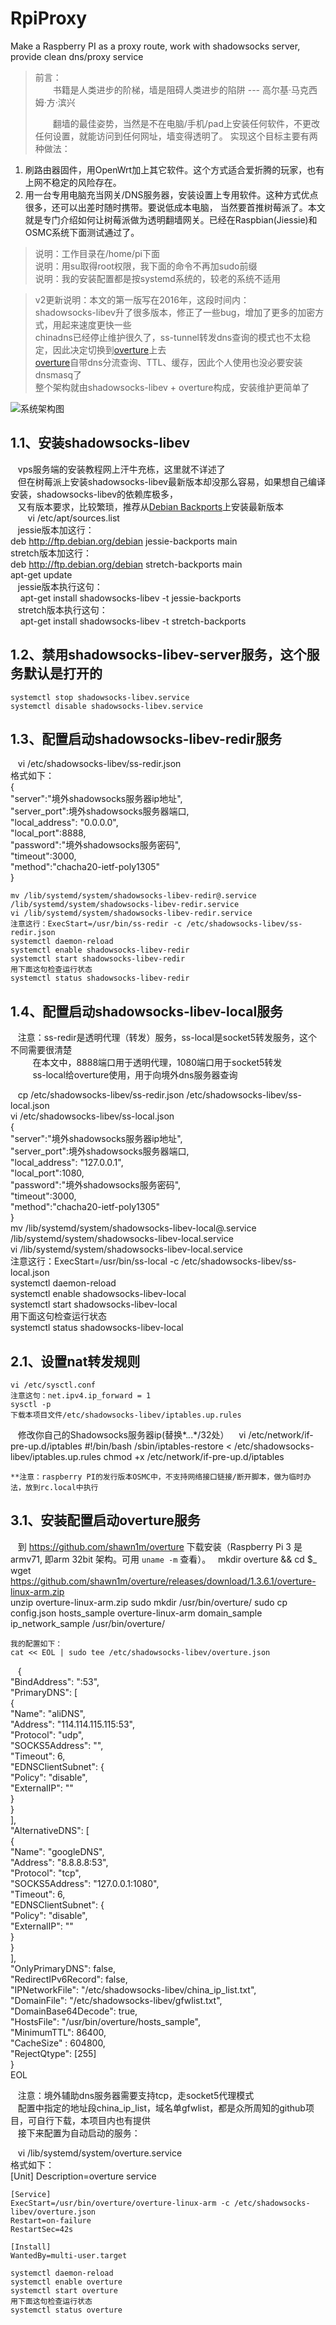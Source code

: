 ﻿# RpiProxy
Make a Raspberry PI as a proxy route, work with shadowsocks server, provide clean dns/proxy service
> 前言：  
> 　　书籍是人类进步的阶梯，墙是阻碍人类进步的陷阱   --- 高尔基·马克西姆·方·滨兴
>  
> 　　翻墙的最佳姿势，当然是不在电脑/手机/pad上安装任何软件，不更改任何设置，就能访问到任何网址，墙变得透明了。
> 实现这个目标主要有两种做法：  
1. 刷路由器固件，用OpenWrt加上其它软件。这个方式适合爱折腾的玩家，也有上网不稳定的风险存在。  
2. 用一台专用电脑充当网关/DNS服务器，安装设置上专用软件。这种方式优点很多，还可以出差时随时携带。要说低成本电脑，
当然要首推树莓派了。本文就是专门介绍如何让树莓派做为透明翻墙网关。已经在Raspbian(Jiessie)和OSMC系统下面测试通过了。

> 说明：工作目录在/home/pi下面  
> 说明：用su取得root权限，我下面的命令不再加sudo前缀  
> 说明：我的安装配置都是按systemd系统的，较老的系统不适用  

> v2更新说明：本文的第一版写在2016年，这段时间内：  
  shadowsocks-libev升了很多版本，修正了一些bug，增加了更多的加密方式，用起来速度更快一些  
  chinadns已经停止维护很久了，ss-tunnel转发dns查询的模式也不太稳定，因此决定切换到[overture](https://github.com/shawn1m/overture)上去  
  [overture](https://github.com/shawn1m/overture)自带dns分流查询、TTL、缓存，因此个人使用也没必要安装dnsmasq了  
  整个架构就由shadowsocks-libev + overture构成，安装维护更简单了  

![系统架构图](systems.jpg "系统架构图")

## 1.1、安装shadowsocks-libev
    vps服务端的安装教程网上汗牛充栋，这里就不详述了  
    但在树莓派上安装shadowsocks-libev最新版本却没那么容易，如果想自己编译安装，shadowsocks-libev的依赖库极多，  
    又有版本要求，比较繁琐，推荐从[Debian Backports](https://backports.debian.org/Instructions/)上安装最新版本  
    
    vi /etc/apt/sources.list  
    jessie版本加这行：  
         deb http://ftp.debian.org/debian jessie-backports main  
    stretch版本加这行：  
         deb http://ftp.debian.org/debian stretch-backports main  
    apt-get update  
    jessie版本执行这句：  
         apt-get install shadowsocks-libev -t jessie-backports  
    stretch版本执行这句：  
         apt-get install shadowsocks-libev -t stretch-backports  
    
## 1.2、禁用shadowsocks-libev-server服务，这个服务默认是打开的

    systemctl stop shadowsocks-libev.service
    systemctl disable shadowsocks-libev.service

## 1.3、配置启动shadowsocks-libev-redir服务

    vi /etc/shadowsocks-libev/ss-redir.json  
    格式如下：  
    {  
        "server":"境外shadowsocks服务器ip地址",  
        "server_port":境外shadowsocks服务器端口,  
        "local_address": "0.0.0.0",  
        "local_port":8888,  
        "password":"境外shadowsocks服务密码",  
        "timeout":3000,  
        "method":"chacha20-ietf-poly1305"  
    }  

    mv /lib/systemd/system/shadowsocks-libev-redir@.service /lib/systemd/system/shadowsocks-libev-redir.service  
    vi /lib/systemd/system/shadowsocks-libev-redir.service  
    注意这行：ExecStart=/usr/bin/ss-redir -c /etc/shadowsocks-libev/ss-redir.json  
    systemctl daemon-reload  
    systemctl enable shadowsocks-libev-redir  
    systemctl start shadowsocks-libev-redir  
    用下面这句检查运行状态  
    systemctl status shadowsocks-libev-redir  

## 1.4、配置启动shadowsocks-libev-local服务  

    注意：ss-redir是透明代理（转发）服务，ss-local是socket5转发服务，这个不同需要很清楚  
          在本文中，8888端口用于透明代理，1080端口用于socket5转发  
          ss-local给overture使用，用于向境外dns服务器查询  
          
    cp /etc/shadowsocks-libev/ss-redir.json /etc/shadowsocks-libev/ss-local.json  
    vi /etc/shadowsocks-libev/ss-local.json  
    {  
        "server":"境外shadowsocks服务器ip地址",  
        "server_port":境外shadowsocks服务器端口,  
        "local_address": "127.0.0.1",  
        "local_port":1080,  
        "password":"境外shadowsocks服务密码",  
        "timeout":3000,  
        "method":"chacha20-ietf-poly1305"  
    }  
    mv /lib/systemd/system/shadowsocks-libev-local@.service /lib/systemd/system/shadowsocks-libev-local.service  
    vi /lib/systemd/system/shadowsocks-libev-local.service  
    注意这行：ExecStart=/usr/bin/ss-local -c /etc/shadowsocks-libev/ss-local.json  
    systemctl daemon-reload  
    systemctl enable shadowsocks-libev-local  
    systemctl start shadowsocks-libev-local  
    用下面这句检查运行状态  
    systemctl status shadowsocks-libev-local  

## 2.1、设置nat转发规则

    vi /etc/sysctl.conf
    注意这句：net.ipv4.ip_forward = 1
    sysctl -p
    下载本项目文件/etc/shadowsocks-libev/iptables.up.rules
    修改你自己的Shadowsocks服务器ip(替换*.*.*.*/32处）
    vi /etc/network/if-pre-up.d/iptables
        #!/bin/bash
        /sbin/iptables-restore < /etc/shadowsocks-libev/iptables.up.rules
    chmod +x /etc/network/if-pre-up.d/iptables

    **注意：raspberry PI的发行版本OSMC中，不支持网络接口链接/断开脚本，做为临时办法，放到rc.local中执行

## 3.1、安装配置启动overture服务
    
    到 https://github.com/shawn1m/overture  下载安装（Raspberry Pi 3 是 armv71, 即arm 32bit 架构。可用 `uname -m` 查看）。  
    mkdir overture && cd $_
    wget https://github.com/shawn1m/overture/releases/download/1.3.6.1/overture-linux-arm.zip  
    unzip overture-linux-arm.zip
    sudo mkdir /usr/bin/overture/
    sudo cp config.json hosts_sample overture-linux-arm domain_sample  ip_network_sample /usr/bin/overture/
    
    我的配置如下：
    cat << EOL | sudo tee /etc/shadowsocks-libev/overture.json
    {  
      "BindAddress": ":53",  
      "PrimaryDNS": [  
        {  
        "Name": "aliDNS",  
        "Address": "114.114.115.115:53",  
        "Protocol": "udp",  
        "SOCKS5Address": "",  
        "Timeout": 6,  
        "EDNSClientSubnet": {  
          "Policy": "disable",  
          "ExternalIP": ""  
          }  
        }  
       ],  
      "AlternativeDNS": [  
      {  
        "Name": "googleDNS",  
        "Address": "8.8.8.8:53",  
        "Protocol": "tcp",  
        "SOCKS5Address": "127.0.0.1:1080",  
        "Timeout": 6,  
        "EDNSClientSubnet": {  
          "Policy": "disable",  
          "ExternalIP": ""  
        }  
      }  
    ],  
    "OnlyPrimaryDNS": false,  
    "RedirectIPv6Record": false,  
    "IPNetworkFile": "/etc/shadowsocks-libev/china_ip_list.txt",  
    "DomainFile": "/etc/shadowsocks-libev/gfwlist.txt",  
    "DomainBase64Decode": true,  
    "HostsFile": "/usr/bin/overture/hosts_sample",  
    "MinimumTTL": 86400,  
    "CacheSize" : 604800,  
    "RejectQtype": [255]  
  }  
  EOL
    
    注意：境外辅助dns服务器需要支持tcp，走socket5代理模式  
    配置中指定的地址段china_ip_list，域名单gfwlist，都是众所周知的github项目，可自行下载，本项目内也有提供  
    接下来配置为自动启动的服务：  
    
    vi /lib/systemd/system/overture.service  
    格式如下：  
    [Unit]
    Description=overture service
    
    [Service]
    ExecStart=/usr/bin/overture/overture-linux-arm -c /etc/shadowsocks-libev/overture.json
    Restart=on-failure
    RestartSec=42s
    
    [Install]
    WantedBy=multi-user.target

    systemctl daemon-reload
    systemctl enable overture
    systemctl start overture
    用下面这句检查运行状态
    systemctl status overture
